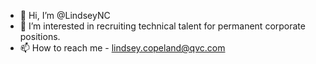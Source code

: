 - 👋 Hi, I’m @LindseyNC
- 👀 I’m interested in recruiting technical talent for permanent corporate positions.
- 📫 How to reach me - lindsey.copeland@qvc.com

<!---
LindseyNC/LindseyNC is a ✨ special ✨ repository because its `README.md` (this file) appears on your GitHub profile.
You can click the Preview link to take a look at your changes.
--->
